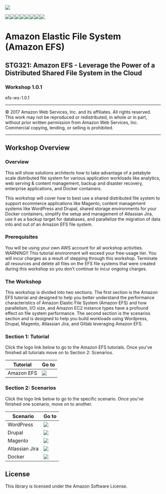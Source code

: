 ![](https://s3.amazonaws.com/aws-us-east-1/tutorial/AWS_logo_PMS_300x180.png)

![](https://s3.amazonaws.com/aws-us-east-1/tutorial/100x100_benefit_available.png)![](https://s3.amazonaws.com/aws-us-east-1/tutorial/100x100_benefit_ingergration.png)![](https://s3.amazonaws.com/aws-us-east-1/tutorial/100x100_benefit_ecryption-lock.png)![](https://s3.amazonaws.com/aws-us-east-1/tutorial/100x100_benefit_fully-managed.png)![](https://s3.amazonaws.com/aws-us-east-1/tutorial/100x100_benefit_lowcost-affordable.png)![](https://s3.amazonaws.com/aws-us-east-1/tutorial/100x100_benefit_performance.png)![](https://s3.amazonaws.com/aws-us-east-1/tutorial/100x100_benefit_scalable.png)![](https://s3.amazonaws.com/aws-us-east-1/tutorial/100x100_benefit_storage.png)
# **Amazon Elastic File System (Amazon EFS)**

## STG321: Amazon EFS - Leverage the Power of a Distributed Shared File System in the Cloud

### Workshop 1.0.1

efs-ws-1.0.1

---

© 2017 Amazon Web Services, Inc. and its affiliates. All rights reserved. This work may not be  reproduced or redistributed, in whole or in part, without prior written permission from Amazon Web Services, Inc. Commercial copying, lending, or selling is prohibited.

---

## Workshop Overview

### Overview

This will show solutions architects how to take advantage of a petabyte scale distributed file system for various application workloads like analytics, web serving & content management, backup and disaster recovery, enterprise applications, and Docker containers.

This workshop will cover how to best use a shared distributed file system to support ecommerce applications like Magento, content management systems like WordPress and Drupal, shared storage environments for your Docker containers, simplify the setup and management of Atlassian Jira, use it as a backup target for databases, and parallelize the migration of data into and out of an Amazon EFS file system.

### Prerequisites

You will be using your own AWS account for all workshop activities.
WARNING!! This tutorial environment will exceed your free-usage tier. You will incur charges as a result of stepping through this workshop. Terminate all resources and delete all files on the EFS file systems that were created during this workshop so you don’t continue to incur ongoing charges.

### The Workshop

This workshop is divided into two sections. The first section is the Amazon EFS tutorial and designed to help you better understand the performance characteristics of Amazon Elastic File System (Amazon EFS) and how parallelism, I/O size, and Amazon EC2 instance types have a profound effect on file system performance. The second section is the scenarios section and is designed to help you build workloads using Wordpress, Drupal, Magento, Atlassian Jira, and Gitlab leveraging Amazon EFS.



### Section 1: Tutorial

Click the logo link below to go to the Amazon EFS tutorials. Once you've finished all tutorials move on to Section 2: Scenarios.


| Tutorial | Go to |
| --- | --- 
| Amazon EFS | [![](https://s3.amazonaws.com/aws-us-east-1/tutorial/deploy_to_aws_20171004_v2.png)](https://github.com/aws-samples/amazon-efs-workshop/tree/master/tutorial) |



### Section 2: Scenarios

Click the logo link below to go to the specific scenario. Once you've finished one scenario, move on to another.

| Scenario | Go to |
| --- | --- 
| WordPress | [![](https://s3.amazonaws.com/aws-us-east-1/tutorial/deploy_to_aws_20171004_v2.png)](/wordpress) |
| Drupal | [![](https://s3.amazonaws.com/aws-us-east-1/tutorial/deploy_to_aws_20171004_v2.png)](https://github.com/aws-samples/amazon-efs-workshop/tree/master/scenarios/drupal) |
| Magento | [![](https://s3.amazonaws.com/aws-us-east-1/tutorial/deploy_to_aws_20171004_v2.png)](https://github.com/aws-samples/amazon-efs-workshop/tree/master/scenarios/magento) |
| Atlassian Jira | [![](https://s3.amazonaws.com/aws-us-east-1/tutorial/deploy_to_aws_20171004_v2.png)](https://github.com/aws-samples/amazon-efs-workshop/tree/master/scenarios/atlassian-jira) |
| Docker | [![](https://s3.amazonaws.com/aws-us-east-1/tutorial/deploy_to_aws_20171004_v2.png)](https://github.com/aws-samples/amazon-efs-workshop/tree/master/scenarios/docker) |



## License

This library is licensed under the Amazon Software License.
